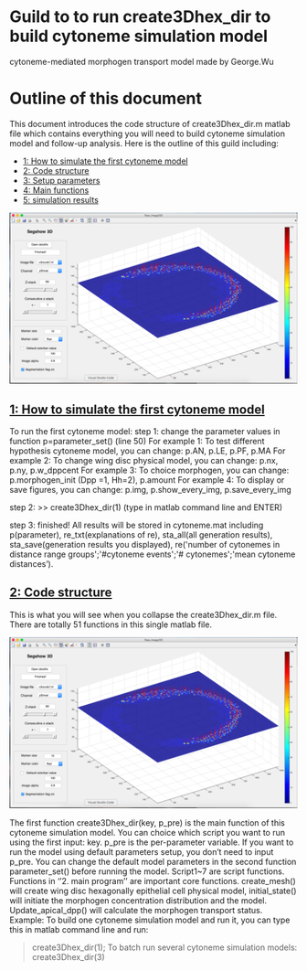 # Guild to to run create3Dhex_dir to build cytoneme simulation model
cytoneme-mediated morphogen transport model made by George.Wu 

Outline of this document
=================

This document introduces the code structure of create3Dhex_dir.m matlab file which contains everything you will need to build cytoneme simulation model and follow-up analysis. Here is the outline of this guild including:

  * [1: How to simulate the first cytoneme model ](#How-to-simulate-the-first-cytoneme-model)
  * [2: Code structure](#Code-sttructure)
  * [3: Setup parameters](#ch-3-linear-regression)
  * [4: Main functions](#ch-4-support-vector-machines)
  * [5: simulation results](#ch-5-nearest-neighbor-methods)

![image](https://github.com/George-wu509/Cell-3D-segmentation-display-GUI/blob/master/cover/Segshow3D%20cover2.png)


## [1: How to simulate the first cytoneme model ](#How-to-simulate-the-first-cytoneme-model)

To run the first cytoneme model:
step 1: change the parameter values in function p=parameter_set() (line 50)
For example 1:
To test different hypothesis cytoneme model, you can change: p.AN, p.LE, p.PF, p.MA
For example 2:
To change wing disc physical model, you can change: p.nx, p.ny, p.w_dppcent
For example 3:
To choice morphogen, you can change: p.morphogen_init (Dpp =1, Hh=2), p.amount
For example 4:
To display or save figures, you can change: p.img, p.show_every_img, p.save_every_img

step 2: >> create3Dhex_dir(1) (type in matlab command line and ENTER)

step 3: finished!
All results will be stored in cytoneme.mat including p(parameter), re_txt(explanations of re), sta_all(all generation results), sta_save(generation results you displayed), re('number of cytonemes in distance range groups';'#cytoneme events';'# cytonemes';'mean cytoneme distances’).

## [2: Code structure ](#Code-sttructure)

This is what you will see when you collapse the create3Dhex_dir.m file. There are totally 51 functions in this single matlab file.

![image](https://github.com/George-wu509/Cell-3D-segmentation-display-GUI/blob/master/cover/Segshow3D%20cover2.png)

The first function create3Dhex_dir(key, p_pre) is the main function of this cytoneme simulation model. You can choice which script you want to run using the first input: key. p_pre is the per-parameter variable. If you want to run the model using default parameters setup, you don’t need to input p_pre. You can change the default model parameters in the second function parameter_set() before running the model. Script1~7 are script functions.
Functions in ‘’2. main program’’ are important core functions. create_mesh() will create wing disc hexagonally epithelial cell physical model, initial_state() will initiate the morphogen concentration distribution and the model. Update_apical_dpp() will calculate the morphogen transport status.
Example:
To build one cytoneme simulation model and run it, you can type this in matlab command line and run:
> create3Dhex_dir(1);
To batch run several cytoneme simulation models:
> create3Dhex_dir(3)


